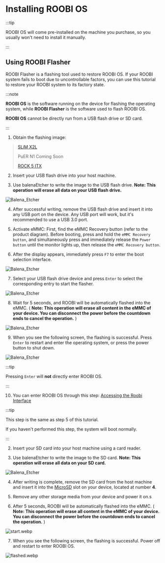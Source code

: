 # Installing ROOBI OS

:::tip

ROOBI OS will come pre-installed on the machine you purchase, so you usually won't need to install it manually.

:::

## Using ROOBI Flasher

ROOBI Flasher is a flashing tool used to restore ROOBI OS. If your ROOBI system fails to boot due to uncontrollable factors, you can use this tutorial to restore your ROOBI system to its factory state.

:::note

**ROOBI OS** is the software running on the device for flashing the operating system, while **ROOBI Flasher** is the software used to flash ROOBI OS.

**ROOBI OS** cannot be directly run from a USB flash drive or SD card.

:::

1. Obtain the flashing image:

> [SLiM X2L](https://gate.radxa.com/palmshell/RoobiOS/releases/download/ps006_flasher_v1.1.3/ps006_flasher-v1.1.3.img.xz)
>
> PuER N1 Coming Soon
>
> [ROCK 5 ITX](https://gate.radxa.com/radxa/roobi-config/releases/download/Rock5-itx-ROOBI-v1.2.1ROCK5-itx-ROOBI-Flasher-v1.2.1/ROCK5-itx-ROOBI-Flasher-v1.2.1.img.xz)


<Tabs queryString="devices">
  <TabItem value="x" label="X Series">

2. Insert your USB flash drive into your host machine.

3. Use balenaEtcher to write the image to the USB flash drive. <InlineDanger> **Note: This operation will erase all data on your USB flash drive.** </InlineDanger>

![Balena_Etcher](/img/roobi/balena_etcher.webp)

4. After successful writing, remove the USB flash drive and insert it into any USB port on the device. Any USB port will work, but it's recommended to use a USB 3.0 port.

5. Activate eMMC: First, find the eMMC Recovery button (refer to the product diagram). <InlineSuccess> Before booting, press and hold the `eMMC Recovery button`, and simultaneously press and immediately release the `Power button` until the monitor lights up, then release the `eMMC Recovery button`. </InlineSuccess>

6. After the display appears, immediately press `F7` to enter the boot selection interface.

![Balena_Etcher](/img/roobi/boot_menu.webp)

7. Select your USB flash drive device and press `Enter` to select the corresponding entry to start the flasher.

![Balena_Etcher](/img/roobi/booting.webp)

8. Wait for 5 seconds, and ROOBI will be automatically flashed into the eMMC. (<InlineDanger> **Note: This operation will erase all content in the eMMC of your device. You can disconnect the power before the countdown ends to cancel the operation.** </InlineDanger>)

![Balena_Etcher](/img/roobi/booting.webp)

9. When you see the following screen, the flashing is successful. Press `Enter` to restart and enter the operating system, or press the power button to shut down.

![Balena_Etcher](/img/roobi/success.webp)

:::tip

Pressing `Enter` will **not** directly enter ROOBI OS.

:::

10. You can enter ROOBI OS through this step: [Accessing the Roobi Interface](./roobi-usage?devices=x#accessing-the-roobi-interface)

:::tip

This step is the same as step 5 of this tutorial.

If you haven't performed this step, the system will boot normally.

:::

  </TabItem>
  <TabItem value="itx" label="ROCK 5 ITX">

2. Insert your SD card into your host machine using a card reader.

3. Use balenaEtcher to write the image to the SD card. <InlineDanger> **Note: This operation will erase all data on your SD card.** </InlineDanger>

![Balena_Etcher](/img/roobi/balena_etcher.webp)

4. After writing is complete, remove the SD card from the host machine and insert it into the [MicroSD](../rock5/rock5itx/getting-started/introduction#board-overview) slot on your device, located at number **4**.

5. Remove any other storage media from your device and power it on.s

6. After 5 seconds, ROOBI will be automatically flashed into the eMMC. (<InlineDanger> **Note: This operation will erase all content in the eMMC of your device. You can disconnect the power before the countdown ends to cancel the operation.** </InlineDanger>)

![start.webp](/img/roobi/start.webp)

7. When you see the following screen, the flashing is successful. Power off and restart to enter ROOBI OS.

![flashed.webp](/img/roobi/flashed.webp)

  </TabItem>
</Tabs>

